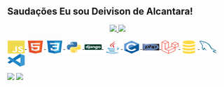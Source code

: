 ## Saudações Eu sou Deivison de Alcantara!
<div align="center">
  <a href="https://github.com/Deivison07">
  <img height="180em" src="https://github-readme-stats.vercel.app/api?username=Deivison07&show_icons=true&theme=dracula&include_all_commits=true&count_private=true"/>
  <img height="180em" src="https://github-readme-stats.vercel.app/api/top-langs/?username=Deivison07&layout=compact&langs_count=7&theme=dracula"/>
</div>
<div style="display: inline_block"><br>
  <img align="center" alt="Dei-Js" height="30" width="40" src="https://raw.githubusercontent.com/devicons/devicon/master/icons/javascript/javascript-plain.svg">
  <img align="center" alt="Dei-HTML" height="30" width="40" src="https://raw.githubusercontent.com/devicons/devicon/master/icons/html5/html5-original.svg">
  <img align="center" alt="Dei-CSS" height="30" width="40" src="https://raw.githubusercontent.com/devicons/devicon/master/icons/css3/css3-original.svg">
 <img align="center" alt="Rafa-Python" height="30" width="40" src="https://raw.githubusercontent.com/devicons/devicon/master/icons/python/python-original.svg">
   <img align="center" alt="Dei-Python" height="30" width="40" src="https://raw.githubusercontent.com/devicons/devicon/master/icons/django/django-original.svg">
   <img align="center" alt="Dei-Python" height="30" width="40" src="https://raw.githubusercontent.com/devicons/devicon/master/icons/java/java-original.svg">
     <img align="center" alt="Dei-Python" height="30" width="40" src="https://raw.githubusercontent.com/devicons/devicon/master/icons/c/c-original.svg">
     <img align="center" alt="Dei-Python" height="30" width="40" src="https://raw.githubusercontent.com/devicons/devicon/master/icons/php/php-original.svg">
   <img align="center" alt="Dei-Python" height="30" width="40" src="https://raw.githubusercontent.com/devicons/devicon/master/icons/laravel/laravel-original.svg">
    <img align="center" alt="Dei-Python" height="30" width="40" src="https://raw.githubusercontent.com/devicons/devicon/master/icons/sql/sql-original.svg">
    <img align="center" alt="Dei-Python" height="30" width="40" src="https://raw.githubusercontent.com/devicons/devicon/master/icons/mysql/mysql-original.svg">
    <img align="center" alt="Dei-Python" height="30" width="40" src="https://raw.githubusercontent.com/devicons/devicon/master/icons/vscode/vscode-original.svg">
  
  
 

  
</div>
  

<div> 
 
  <a href = "mailto:deivisonalc02@gmail.com"><img src="https://img.shields.io/badge/-Gmail-%23333?style=for-the-badge&logo=gmail&logoColor=white" target="_blank"></a>
  <a href="https://www.linkedin.com/in/deivison-alcantara" target="_blank"><img src="https://img.shields.io/badge/-LinkedIn-%230077B5?style=for-the-badge&logo=linkedin&logoColor=white" target="_blank"></a> 

 
</div>
